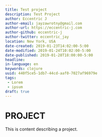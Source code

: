 ```yaml
---
title: Test project
description: Test Project
author: Eccentric J
author-email: jayzawrotny@gmail.com
author-url: https://eccentric-j.com
author-github: eccentric-j
author-twitter: eccentric_jay
location: New York, USA
date-created: 2019-01-23T14:02:00-5:00
date-modified: 2019-01-24T10:02:00-5:00
date-published: 2019-01-28T18:00:00-5:00
headline:
in-language: en
keywords: clojure
uuid: 440f5ce5-1db7-44cd-aaf0-7027af96979e
tags:
 - Lorem
 - ipsum
draft: true
---
```

# PROJECT

This is content describing a project.
